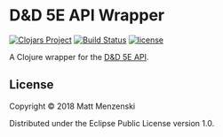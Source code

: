 # D&D 5E API Wrapper

[![Clojars Project](https://img.shields.io/clojars/v/dnd5eapi.svg)](https://clojars.org/dnd5eapi) [![Build Status](https://travis-ci.org/menzenski/dnd-5e-api-wrapper.svg?branch=develop)](https://travis-ci.org/menzenski/dnd-5e-api-wrapper) [![license](https://img.shields.io/github/license/menzenski/dnd-5e-api-wrapper.svg?style=flat)](https://github.com/menzenski/dnd-5e-api-wrapper/blob/develop/LICENSE.md)

A Clojure wrapper for the [D&D 5E API](http://www.dnd5eapi.co/).

## License

Copyright © 2018 Matt Menzenski

Distributed under the Eclipse Public License version 1.0.
